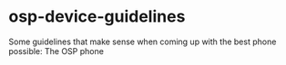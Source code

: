# osp-device-guidelines
Some guidelines that make sense when coming up with the best phone possible: The OSP phone
